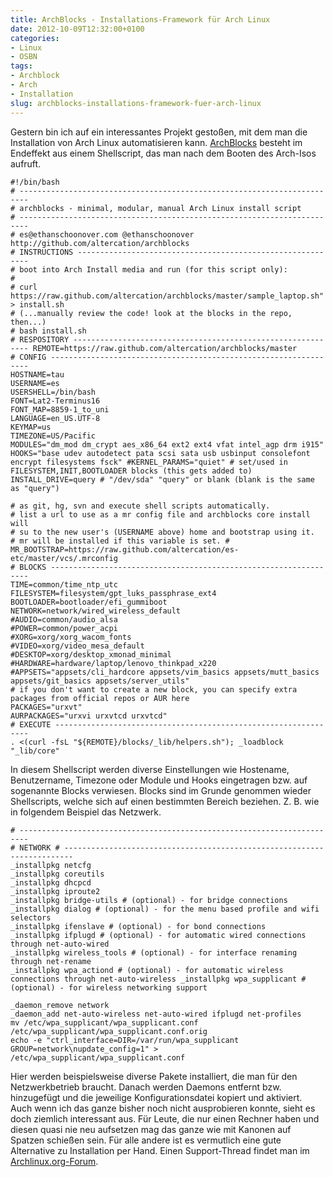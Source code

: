 ```yaml
---
title: ArchBlocks - Installations-Framework für Arch Linux
date: 2012-10-09T12:32:00+0100
categories:
- Linux
- OSBN
tags:
- Archblock
- Arch
- Installation
slug: archblocks-installations-framework-fuer-arch-linux
---
```

Gestern bin ich auf ein interessantes Projekt gestoßen, mit dem man die Installation von Arch Linux automatisieren kann. [ArchBlocks](https://github.com/altercation/archblocks"ArchBlocks") besteht im Endeffekt aus einem Shellscript, das man nach dem Booten des Arch-Isos aufruft.

<pre class="line-numbers" style="white-space:pre-wrap;">
<code class="language-bash">#!/bin/bash
# ------------------------------------------------------------------------
# archblocks - minimal, modular, manual Arch Linux install script
# ------------------------------------------------------------------------
# es@ethanschoonover.com @ethanschoonover http://github.com/altercation/archblocks
# INSTRUCTIONS -----------------------------------------------------------
# boot into Arch Install media and run (for this script only):
#
# curl https://raw.github.com/altercation/archblocks/master/sample_laptop.sh&quot; &gt; install.sh
# (...manually review the code! look at the blocks in the repo, then...)
# bash install.sh
# RESPOSITORY ------------------------------------------------------------ REMOTE=https://raw.github.com/altercation/archblocks/master
# CONFIG -----------------------------------------------------------------
HOSTNAME=tau
USERNAME=es
USERSHELL=/bin/bash
FONT=Lat2-Terminus16
FONT_MAP=8859-1_to_uni
LANGUAGE=en_US.UTF-8
KEYMAP=us
TIMEZONE=US/Pacific
MODULES=&quot;dm_mod dm_crypt aes_x86_64 ext2 ext4 vfat intel_agp drm i915&quot;
HOOKS=&quot;base udev autodetect pata scsi sata usb usbinput consolefont encrypt filesystems fsck&quot; #KERNEL_PARAMS=&quot;quiet&quot; # set/used in FILESYSTEM,INIT,BOOTLOADER blocks (this gets added to)
INSTALL_DRIVE=query # &quot;/dev/sda&quot; &quot;query&quot; or blank (blank is the same as &quot;query&quot;)

# as git, hg, svn and execute shell scripts automatically.
# list a url to use as a mr config file and archblocks core install will
# su to the new user&#039;s (USERNAME above) home and bootstrap using it.
# mr will be installed if this variable is set. # MR_BOOTSTRAP=https://raw.github.com/altercation/es-etc/master/vcs/.mrconfig
# BLOCKS -----------------------------------------------------------------
TIME=common/time_ntp_utc
FILESYSTEM=filesystem/gpt_luks_passphrase_ext4
BOOTLOADER=bootloader/efi_gummiboot
NETWORK=network/wired_wireless_default
#AUDIO=common/audio_alsa
#POWER=common/power_acpi
#XORG=xorg/xorg_wacom_fonts
#VIDEO=xorg/video_mesa_default
#DESKTOP=xorg/desktop_xmonad_minimal
#HARDWARE=hardware/laptop/lenovo_thinkpad_x220
#APPSETS=&quot;appsets/cli_hardcore appsets/vim_basics appsets/mutt_basics appsets/git_basics appsets/server_utils&quot;
# if you don&#039;t want to create a new block, you can specify extra packages from official repos or AUR here
PACKAGES=&quot;urxvt&quot;
AURPACKAGES=&quot;urxvi urxvtcd urxvtcd&quot;
# EXECUTE ----------------------------------------------------------------
. &lt;(curl -fsL &quot;${REMOTE}/blocks/_lib/helpers.sh&quot;); _loadblock &quot;_lib/core&quot;</code>
</pre>


In diesem Shellscript werden diverse Einstellungen wie Hostename, Benutzername, Timezone oder Module und Hooks eingetragen bzw. auf sogenannte Blocks verwiesen. Blocks sind im Grunde genommen wieder Shellscripts, welche sich auf einen bestimmten Bereich beziehen. Z. B. wie in folgendem Beispiel das Netzwerk.

<pre class="line-numbers" style="white-space:pre-wrap;">
<code class="language-bash"># ------------------------------------------------------------------------
# NETWORK # ------------------------------------------------------------------------
_installpkg netcfg
_installpkg coreutils
_installpkg dhcpcd
_installpkg iproute2
_installpkg bridge-utils # (optional) - for bridge connections
_installpkg dialog # (optional) - for the menu based profile and wifi selectors
_installpkg ifenslave # (optional) - for bond connections
_installpkg ifplugd # (optional) - for automatic wired connections through net-auto-wired
_installpkg wireless_tools # (optional) - for interface renaming through net-rename
_installpkg wpa_actiond # (optional) - for automatic wireless connections through net-auto-wireless _installpkg wpa_supplicant # (optional) - for wireless networking support

_daemon_remove network
_daemon_add net-auto-wireless net-auto-wired ifplugd net-profiles
mv /etc/wpa_supplicant/wpa_supplicant.conf /etc/wpa_supplicant/wpa_supplicant.conf.orig
echo -e &quot;ctrl_interface=DIR=/var/run/wpa_supplicant GROUP=network\nupdate_config=1&quot; &gt; /etc/wpa_supplicant/wpa_supplicant.conf</code>
</pre>


Hier werden beispielsweise diverse Pakete installiert, die man für den Netzwerkbetrieb braucht. Danach werden Daemons entfernt bzw. hinzugefügt und die jeweilige Konfigurationsdatei kopiert und aktiviert. Auch wenn ich das ganze bisher noch nicht ausprobieren konnte, sieht es doch ziemlich interessant aus. Für Leute, die nur einen Rechner haben und diesen quasi nie neu aufsetzen mag das ganze wie mit Kanonen auf Spatzen schießen sein. Für alle andere ist es vermutlich eine gute Alternative zu Installation per Hand. Einen Support-Thread findet man im [Archlinux.org-Forum](https://bbs.archlinux.org/viewtopic.php?id=149597 "ArchBlocks Support-Thread").
